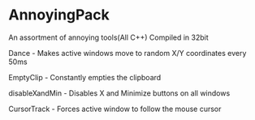 # AnnoyingPack
An assortment of annoying tools(All C++)
Compiled in 32bit

Dance - Makes active windows move to random X/Y coordinates every 50ms

EmptyClip - Constantly empties the clipboard

disableXandMin - Disables X and Minimize buttons on all windows

CursorTrack - Forces active window to follow the mouse cursor
